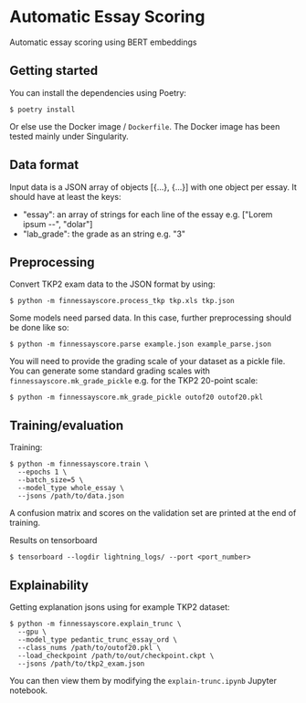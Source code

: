 # Automatic Essay Scoring

Automatic essay scoring using BERT embeddings

## Getting started

You can install the dependencies using Poetry:

    $ poetry install

Or else use the Docker image / `Dockerfile`. The Docker image has been tested
mainly under Singularity.

## Data format

Input data is a JSON array of objects [{...}, {...}] with one object per essay.
It should have at least the keys:

 * "essay": an array of strings for each line of the essay e.g. ["Lorem ipsum --", "dolar"]
 * "lab_grade": the grade as an string e.g. "3"

## Preprocessing

Convert TKP2 exam data to the JSON format by using:

    $ python -m finnessayscore.process_tkp tkp.xls tkp.json

Some models need parsed data. In this case, further preprocessing should be
done like so:

    $ python -m finnessayscore.parse example.json example_parse.json

You will need to provide the grading scale of your dataset as a pickle file.
You can generate some standard grading scales with
`finnessayscore.mk_grade_pickle` e.g. for the TKP2 20-point scale:

    $ python -m finnessayscore.mk_grade_pickle outof20 outof20.pkl

## Training/evaluation

Training:

    $ python -m finnessayscore.train \
      --epochs 1 \
      --batch_size=5 \
      --model_type whole_essay \
      --jsons /path/to/data.json

A confusion matrix and scores on the validation set are printed at the end of
training.

Results on tensorboard

    $ tensorboard --logdir lightning_logs/ --port <port_number>


## Explainability

Getting explanation jsons using for example TKP2 dataset:

    $ python -m finnessayscore.explain_trunc \
      --gpu \
      --model_type pedantic_trunc_essay_ord \
      --class_nums /path/to/outof20.pkl \
      --load_checkpoint /path/to/out/checkpoint.ckpt \
      --jsons /path/to/tkp2_exam.json

You can then view them by modifying the `explain-trunc.ipynb` Jupyter notebook.
